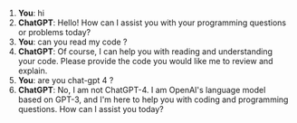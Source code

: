 1. **You**: hi
2. **ChatGPT**: Hello! How can I assist you with your programming questions or problems today?
3. **You**: can you read my code ?
4. **ChatGPT**: Of course, I can help you with reading and understanding your code. Please provide the code you would like me to review and explain.
5. **You**: are you chat-gpt 4 ?
6. **ChatGPT**: No, I am not ChatGPT-4. I am OpenAI's language model based on GPT-3, and I'm here to help you with coding and programming questions. How can I assist you today?